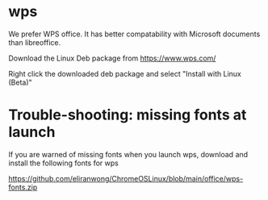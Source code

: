 # wps

We prefer WPS office.  It has better compatability with Microsoft documents than libreoffice.

Download the Linux Deb package from https://www.wps.com/

Right click the downloaded deb package and select "Install with Linux (Beta)"

# Trouble-shooting: missing fonts at launch

If you are warned of missing fonts when you launch wps, download and install the following fonts for wps

https://github.com/eliranwong/ChromeOSLinux/blob/main/office/wps-fonts.zip


